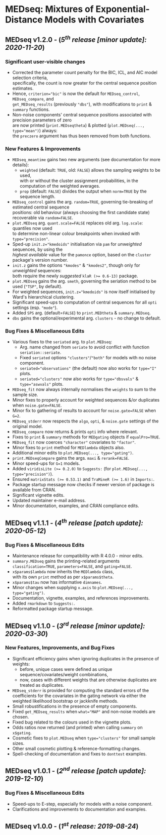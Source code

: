 __MEDseq: Mixtures of Exponential-Distance Models with Covariates__   
===================================================================

## MEDseq v1.2.0 - (_5<sup>th</sup> release [minor update]: 2020-11-20_)
### Significant user-visible changes
* Corrected the parameter count penalty for the BIC, ICL, and AIC model selection criteria,  
  specifically, the count is now greater for the central sequence position estimates.
* Hence, `criterion="bic"` is now the default for `MEDseq_control`, `MEDseq_compare`, and  
  `get_MEDseq_results` (previously `"dbs"`), with modifications to `print` & `summary` functions.
* Non-noise components' central sequence positions associated with precision parameters of zero  
  are now printed (`print.MEDseqtheta`) & plotted (`plot.MEDseq(..., type="mean")`) always:  
  the `preczero` argument has thus been removed from both functions.
  
### New Features & Improvements
* `MEDseq_meantime` gains two new arguments (see documentation for more details):  
    * `weighted` (default: `TRUE`, old: `FALSE`) allows the sampling weights to be used,  
    with or without the cluster assignment probabilities, in the computation of the weighted averages.
    * `prop` (default: `FALSE`) divides the output when `norm=TRUE` by the sequence length.
* `MEDseq_control` gains the arg. `random=TRUE`, governing tie-breaking of estimated central sequence  
  positions: old behaviour (always choosing the first candidate state) recoverable via `random=FALSE`.
* `plot.MEDseq` arg. `quant.scale=FALSE` replaces old arg. `log.scale`: quantiles now used  
  to determine non-linear colour breakpoints when invoked with `type="precision"`.
* Sped-up `init.z="kmedoids"` initialisation via `pam` for _unweighted_ sequences, by using the  
  _highest available_ value for the `pamonce` option,  based on the `cluster` package's version number.
* `init.z` gains the options `"kmodes"` & `"kmodes2"`, though only for _unweighted_ sequences:  
  both require the newly _suggested_ `klaR (>= 0.6-13)` package.
* `plot.MEDseq` gains the arg. `smeth`, governing the seriation method to be used (`"TSP"`, by default).
* For weighted sequences, `init.z="kmedoids"` is now itself initialised by Ward's hierarchical clustering.
* Significant speed-ups to computation of central sequences for all `opti` settings (esp. `"mode"`).
* Added `SPS` arg. (default=`FALSE`) to `print.MEDtheta` & `summary.MEDseq`.
* `dbs` gains the optional/experimental arg. `clusters` - no change to default.
  
### Bug Fixes & Miscellaneous Edits
* Various fixes to the `seriated` arg. to `plot.MEDseq`:  
    * Arg. name changed from `seriate` to avoid conflict with function `seriation::seriate`.  
    * Fixed `seriated` options `"clusters"`/`"both"` for models with no noise component.  
    * `seriated="observations"` (the default) now also works for `type="I"` plots.  
    * `seriated="clusters"` now also works for `type="dbsvals"` & `type="aswvals"` plots. 
* `MEDseq_fit` now always internally normalises the `weights` to sum to the sample size.
* Minor fixes to properly account for weighted sequences &/or duplicates when `noise.gate=FALSE`.
* Minor fix to gathering of results to account for `noise.gate=FALSE` when `G=2`.
* `MEDseq_stderr` now respects the `algo`, `opti`, & `noise.gate` settings of the original model.
* `MEDseq_compare` now returns & prints `opti` info where relevant.
* Fixes to `print` & `summary` methods for `MEDgating` objects if `equalPro=TRUE`.
* `MEDseq_fit` now coerces `"character"` covariates to `"factor"`.
* Minor fixes to `print` method for `MEDlambda` objects also.
* Additional minor edits to `plot.MEDseq(..., type="gating")`.
* `print.MEDseqCompare` gains the args. `maxi` & `rerank=FALSE`.
* Minor speed-ups for `G=1` models.
* Added `viridisLite (>= 0.2.0)` to `Suggests:` (for `plot.MEDseq(..., type="precision")`).
* Ensured `matrixStats (>= 0.53.1)` and `TraMineR (>= 1.6)` in `Imports:`.
* Package startup message now checks if newer version of package is available from CRAN.
* Significant vignette edits.
* Updated maintainer e-mail address.
* Minor documentation, examples, and CRAN compliance edits.

## MEDseq v1.1.1 - (_4<sup>th</sup> release [patch update]: 2020-05-12_)
### Bug Fixes & Miscellaneous Edits
* Maintenance release for compatibility with R 4.0.0 - minor edits.
* `summary.MEDseq` gains the printing-related arguments  
  `classification=TRUE`, `parameters=FALSE`, and `gating=FALSE`.
* `x$params$lambda` now inherits the `MEDlambda` class,  
  with its own `print` method as per `x$params$theta`.
* `x$params$tau` now has informative `dimnames`.
* Minor changes when supplying `x.axis` to `plot.MEDseq(..., type="gating")`.
* Documentation, vignette, examples, and references improvements.
* Added `rmarkdown` to `Suggests:`.
* Reformatted package startup message.

## MEDseq v1.1.0 - (_3<sup>rd</sup> release [minor update]: 2020-03-30_)
### New Features, Improvements, and Bug Fixes
* Significant efficiency gains when ignoring duplicates in the presence of weights:  
    * before, unique cases were defined as unique sequence/covariates/weight combinations,  
    * now, cases with different weights that are otherwise duplicates are treated as duplicates.
* `MEDseq_stderr` is provided for computing the standard errors of the  
  coefficients for the covariates in the gating network via either the  
  weighted likelihood bootstrap or jackknife methods.
* Small robustifications in the presence of empty components.
* Fixed `get_MEDseq_results` when `what="MAP"` and non-noise models are chosen.
* Fixed bug related to the colours used in the vignette plots.
* Odds ratios now returned (and printed) when calling `summary` on `x$gating`.
* Cosmetic fixes to `plot.MEDseq` when `type="clusters"` for small sample sizes.
* Other small cosmetic plotting  & reference-formatting changes.
* Spell-checking of documentation and fixes to `donttest` examples.

## MEDseq v1.0.1 - (_2<sup>nd</sup> release [patch update]: 2019-12-10_)
### Bug Fixes & Miscellaneous Edits
* Speed-ups to E-step, especially for models with a noise component.
* Clarifications and improvements to documentation and examples.

## MEDseq v1.0.0 - (_1<sup>st</sup> release: 2019-08-24_)